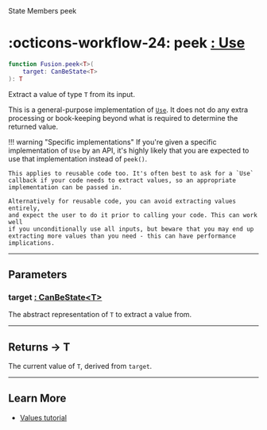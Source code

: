 <nav class="fusiondoc-api-breadcrumbs">
	<span>State</span>
	<span>Members</span>
	<span>peek</span>
</nav>

<h1 class="fusiondoc-api-header" markdown>
	<span class="fusiondoc-api-icon" markdown>:octicons-workflow-24:</span>
	<span class="fusiondoc-api-name">peek</span>
	<a href="../../types/use" class="fusiondoc-api-type">
		: Use
	</a>
</h1>

```Lua
function Fusion.peek<T>(
	target: CanBeState<T>
): T
```

Extract a value of type `T` from its input.

This is a general-purpose implementation of [`Use`](../../types/use). It does
not do any extra processing or book-keeping beyond what is required to determine
the returned value.

!!! warning "Specific implementations"
	If you're given a specific implementation of `Use` by an API, it's highly
	likely that you are expected to use that implementation instead of `peek()`.

	This applies to reusable code too. It's often best to ask for a `Use`
	callback if your code needs to extract values, so an appropriate
	implementation can be passed in. 
	
	Alternatively for reusable code, you can avoid extracting values entirely,
	and expect the user to do it prior to calling your code. This can work well
	if you unconditionally use all inputs, but beware that you may end up
	extracting more values than you need - this can have performance
	implications.

-----

## Parameters

<h3 markdown>
	target
	<a href="../canbestate" class="fusiondoc-api-type">
		: CanBeState&lt;T&gt;
	</a>
</h3>

The abstract representation of `T` to extract a value from.

-----

<h2 markdown>
	Returns
	<span class="fusiondoc-api-type">
		-> T
	</span>
</h2>

The current value of `T`, derived from `target`.

-----

## Learn More

- [Values tutorial](../../../../tutorials/fundamentals/values/)